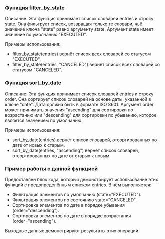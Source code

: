 ### Функция filter_by_state
Описание: Эта функция принимает список словарей entries и строку state. Она фильтрует список, возвращая только те словари, чьё значение ключа "state" равно аргументу state. Аргумент state имеет значение по умолчанию "EXECUTED".

Примеры использования:
- filter_by_state(entries) вернёт список всех словарей со статусом "EXECUTED".
- filter_by_state(entries, "CANCELED") вернёт список всех словарей со статусом "CANCELED".

### Функция sort_by_date
Описание: Эта функция принимает список словарей entries и строку order. Она сортирует список словарей на основе даты, указанной в ключе "date". Дата должна быть в формате ISO 8601. Аргумент order может принимать значения "ascending" для сортировки по возрастанию или "descending" для сортировки по убыванию, которое является значением по умолчанию.

Примеры использования:
- sort_by_date(entries) вернёт список словарей, отсортированных по дате от новых к старым.
- sort_by_date(entries, "ascending") вернёт список словарей, отсортированных по дате от старых к новым.

### Пример работы с данной функцией
Предоставлен блок кода, который демонстрирует использование этих функций с предопределённым списком entries. В нём выполняется:
- Фильтрация элементов по умолчанию (state="EXECUTED").
- Фильтрация элементов по состоянию state="CANCELED".
- Сортировка элементов по дате в порядке убывания (order="descending").
- Сортировка элементов по дате в порядке возрастания (order="ascending").

Выходные данные демонстрируют результаты этих операций.
